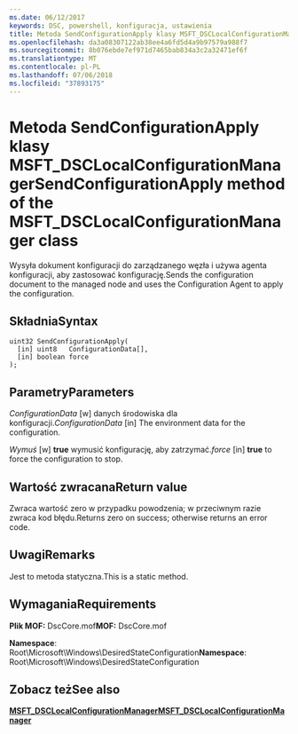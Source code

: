 ```yaml
---
ms.date: 06/12/2017
keywords: DSC, powershell, konfiguracja, ustawienia
title: Metoda SendConfigurationApply klasy MSFT_DSCLocalConfigurationManager
ms.openlocfilehash: da3a08307122ab38ee4a6fd5d4a9b97579a988f7
ms.sourcegitcommit: 8b076ebde7ef971d7465bab834a3c2a32471ef6f
ms.translationtype: MT
ms.contentlocale: pl-PL
ms.lasthandoff: 07/06/2018
ms.locfileid: "37893175"
---
```

# <a name="sendconfigurationapply-method-of-the-msftdsclocalconfigurationmanager-class"></a><span data-ttu-id="d5524-103">Metoda SendConfigurationApply klasy MSFT_DSCLocalConfigurationManager</span><span class="sxs-lookup"><span data-stu-id="d5524-103">SendConfigurationApply method of the MSFT_DSCLocalConfigurationManager class</span></span>

<span data-ttu-id="d5524-104">Wysyła dokument konfiguracji do zarządzanego węzła i używa agenta konfiguracji, aby zastosować konfigurację.</span><span class="sxs-lookup"><span data-stu-id="d5524-104">Sends the configuration document to the managed node and uses the Configuration Agent to apply the configuration.</span></span>

## <a name="syntax"></a><span data-ttu-id="d5524-105">Składnia</span><span class="sxs-lookup"><span data-stu-id="d5524-105">Syntax</span></span>

```mof
uint32 SendConfigurationApply(
  [in] uint8   ConfigurationData[],
  [in] boolean force
);
```

## <a name="parameters"></a><span data-ttu-id="d5524-106">Parametry</span><span class="sxs-lookup"><span data-stu-id="d5524-106">Parameters</span></span>

<span data-ttu-id="d5524-107">*ConfigurationData* \[w\] danych środowiska dla konfiguracji.</span><span class="sxs-lookup"><span data-stu-id="d5524-107">*ConfigurationData* \[in\] The environment data for the configuration.</span></span>

<span data-ttu-id="d5524-108">*Wymuś* \[w\] **true** wymusić konfigurację, aby zatrzymać.</span><span class="sxs-lookup"><span data-stu-id="d5524-108">*force* \[in\] **true** to force the configuration to stop.</span></span>

## <a name="return-value"></a><span data-ttu-id="d5524-109">Wartość zwracana</span><span class="sxs-lookup"><span data-stu-id="d5524-109">Return value</span></span>

<span data-ttu-id="d5524-110">Zwraca wartość zero w przypadku powodzenia; w przeciwnym razie zwraca kod błędu.</span><span class="sxs-lookup"><span data-stu-id="d5524-110">Returns zero on success; otherwise returns an error code.</span></span>

## <a name="remarks"></a><span data-ttu-id="d5524-111">Uwagi</span><span class="sxs-lookup"><span data-stu-id="d5524-111">Remarks</span></span>

<span data-ttu-id="d5524-112">Jest to metoda statyczna.</span><span class="sxs-lookup"><span data-stu-id="d5524-112">This is a static method.</span></span>

## <a name="requirements"></a><span data-ttu-id="d5524-113">Wymagania</span><span class="sxs-lookup"><span data-stu-id="d5524-113">Requirements</span></span>

<span data-ttu-id="d5524-114">**Plik MOF:** DscCore.mof</span><span class="sxs-lookup"><span data-stu-id="d5524-114">**MOF:** DscCore.mof</span></span>

<span data-ttu-id="d5524-115">**Namespace**: Root\Microsoft\Windows\DesiredStateConfiguration</span><span class="sxs-lookup"><span data-stu-id="d5524-115">**Namespace**: Root\Microsoft\Windows\DesiredStateConfiguration</span></span>

## <a name="see-also"></a><span data-ttu-id="d5524-116">Zobacz też</span><span class="sxs-lookup"><span data-stu-id="d5524-116">See also</span></span>

[<span data-ttu-id="d5524-117">**MSFT_DSCLocalConfigurationManager**</span><span class="sxs-lookup"><span data-stu-id="d5524-117">**MSFT_DSCLocalConfigurationManager**</span></span>](msft-dsclocalconfigurationmanager.md)